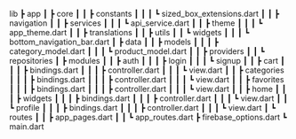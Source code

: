 lib
┣ app
┃ ┣ core
┃ ┃ ┣ constants
┃ ┃ ┃ ┗ sized_box_extensions.dart
┃ ┃ ┣ navigation
┃ ┃ ┣ services
┃ ┃ ┃ ┗ api_service.dart
┃ ┃ ┣ theme
┃ ┃ ┃ ┗ app_theme.dart
┃ ┃ ┣ translations
┃ ┃ ┣ utils
┃ ┃ ┗ widgets
┃ ┃ ┃ ┗ bottom_navigation_bar.dart
┃ ┣ data
┃ ┃ ┣ models
┃ ┃ ┃ ┣ category_model.dart
┃ ┃ ┃ ┗ product_model.dart
┃ ┃ ┣ providers
┃ ┃ ┗ repositories
┃ ┣ modules
┃ ┃ ┣ auth
┃ ┃ ┃ ┣ login
┃ ┃ ┃ ┗ signup
┃ ┃ ┣ cart
┃ ┃ ┃ ┣ bindings.dart
┃ ┃ ┃ ┣ controller.dart
┃ ┃ ┃ ┗ view.dart
┃ ┃ ┣ categories
┃ ┃ ┃ ┣ bindings.dart
┃ ┃ ┃ ┣ controller.dart
┃ ┃ ┃ ┗ view.dart
┃ ┃ ┣ favorites
┃ ┃ ┃ ┣ bindings.dart
┃ ┃ ┃ ┣ controller.dart
┃ ┃ ┃ ┗ view.dart
┃ ┃ ┣ home
┃ ┃ ┃ ┣ widgets
┃ ┃ ┃ ┣ bindings.dart
┃ ┃ ┃ ┣ controller.dart
┃ ┃ ┃ ┗ view.dart
┃ ┃ ┗ profile
┃ ┃ ┃ ┣ bindings.dart
┃ ┃ ┃ ┣ controller.dart
┃ ┃ ┃ ┗ view.dart
┃ ┗ routes
┃ ┃ ┣ app_pages.dart
┃ ┃ ┗ app_routes.dart
┣ firebase_options.dart
┗ main.dart
